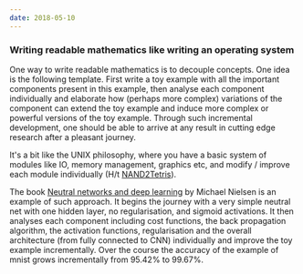 ```yaml
---
date: 2018-05-10
---
```

### Writing readable mathematics like writing an operating system

One way to write readable mathematics is to decouple concepts. One idea is the following template. First write a toy example with all the important components present in this example, then analyse each component individually and elaborate how (perhaps more complex) variations of the component can extend the toy example and induce more complex or powerful versions of the toy example. Through such incremental development, one should be able to arrive at any result in cutting edge research after a pleasant journey.

It's a bit like the UNIX philosophy, where you have a basic system of modules like IO, memory management, graphics etc, and modify / improve each module individually (H/t [NAND2Tetris](http://nand2tetris.org/)).

The book [Neutral networks and deep learning](http://neuralnetworksanddeeplearning.com/) by Michael Nielsen is an example of such approach. It begins the journey with a very simple neutral net with one hidden layer, no regularisation, and sigmoid activations. It then analyses each component including cost functions, the back propagation algorithm, the activation functions, regularisation and the overall architecture (from fully connected to CNN) individually and improve the toy example incrementally. Over the course the accuracy of the example of mnist grows incrementally from 95.42% to 99.67%.
